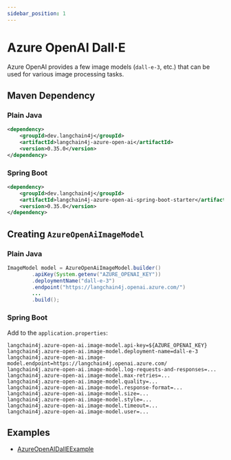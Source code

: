 ```yaml
---
sidebar_position: 1
---
```


# Azure OpenAI Dall·E

Azure OpenAI provides a few image models (`dall-e-3`, etc.)
that can be used for various image processing tasks.


## Maven Dependency

### Plain Java
```xml
<dependency>
    <groupId>dev.langchain4j</groupId>
    <artifactId>langchain4j-azure-open-ai</artifactId>
    <version>0.35.0</version>
</dependency>
```

### Spring Boot
```xml
<dependency>
    <groupId>dev.langchain4j</groupId>
    <artifactId>langchain4j-azure-open-ai-spring-boot-starter</artifactId>
    <version>0.35.0</version>
</dependency>
```


## Creating `AzureOpenAiImageModel`

### Plain Java
```java
ImageModel model = AzureOpenAiImageModel.builder()
        .apiKey(System.getenv("AZURE_OPENAI_KEY"))
        .deploymentName("dall-e-3")
        .endpoint("https://langchain4j.openai.azure.com/")
        ...
        .build();
```

### Spring Boot
Add to the `application.properties`:
```properties
langchain4j.azure-open-ai.image-model.api-key=${AZURE_OPENAI_KEY}
langchain4j.azure-open-ai.image-model.deployment-name=dall-e-3
langchain4j.azure-open-ai.image-model.endpoint=https://langchain4j.openai.azure.com/
langchain4j.azure-open-ai.image-model.log-requests-and-responses=...
langchain4j.azure-open-ai.image-model.max-retries=...
langchain4j.azure-open-ai.image-model.quality=...
langchain4j.azure-open-ai.image-model.response-format=...
langchain4j.azure-open-ai.image-model.size=...
langchain4j.azure-open-ai.image-model.style=...
langchain4j.azure-open-ai.image-model.timeout=...
langchain4j.azure-open-ai.image-model.user=...
```


## Examples

- [AzureOpenAIDallEExample](https://github.com/langchain4j/langchain4j-examples/blob/main/azure-open-ai-examples/src/main/java/AzureOpenAIDallEExample.java)
